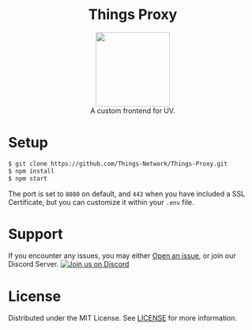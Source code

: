 <div align="center">
   <h1>Things Proxy</h1>
   <kbd>
      <img width="150px" src="https://avatars.githubusercontent.com/u/125621056">
   </kbd></br>
   A custom frontend for UV.
</div>

# Setup
```bash
$ git clone https://github.com/Things-Network/Things-Proxy.git
$ npm install
$ npm start
```
The port is set to ``8080`` on default, and ``443`` when you have included a SSL Certificate, but you can customize it within your ``.env`` file.

# Support
If you encounter any issues, you may either <a href="https://github.com/Things-Network/Things-Proxy/issues/new">Open an issue</a>, or join our Discord Server.
[![Join us on Discord](https://invidget.switchblade.xyz/thingsnetwork?theme=auto)](https://discord.gg/thingsnetwork)

# License
Distributed under the MIT License. See <a href="https://github.com/Things-Network/Things-Proxy/blob/main/LICENSE">LICENSE</a> for more information.
